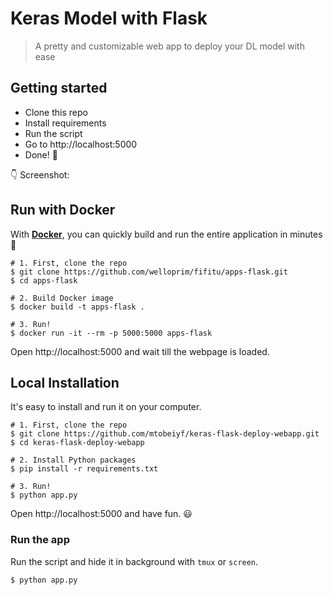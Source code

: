 # Keras Model with Flask

> A pretty and customizable web app to deploy your DL model with ease


## Getting started

- Clone this repo 
- Install requirements
- Run the script
- Go to http://localhost:5000
- Done! :tada:

:point_down: Screenshot:


## Run with Docker

With **[Docker](https://www.docker.com)**, you can quickly build and run the entire application in minutes :whale:

```shell
# 1. First, clone the repo
$ git clone https://github.com/welloprim/fifitu/apps-flask.git
$ cd apps-flask

# 2. Build Docker image
$ docker build -t apps-flask .

# 3. Run!
$ docker run -it --rm -p 5000:5000 apps-flask
```

Open http://localhost:5000 and wait till the webpage is loaded.

## Local Installation

It's easy to install and run it on your computer.

```shell
# 1. First, clone the repo
$ git clone https://github.com/mtobeiyf/keras-flask-deploy-webapp.git
$ cd keras-flask-deploy-webapp

# 2. Install Python packages
$ pip install -r requirements.txt

# 3. Run!
$ python app.py
```

Open http://localhost:5000 and have fun. :smiley:

  
### Run the app

Run the script and hide it in background with `tmux` or `screen`.
```
$ python app.py
```

